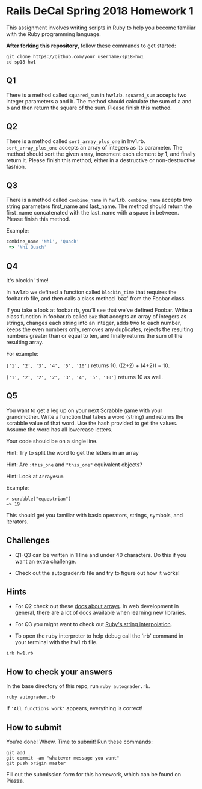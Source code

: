 # Rails DeCal Spring 2018 Homework 1
This assignment involves writing scripts in Ruby to help you become familiar with the Ruby programming language.

**After forking this repository**, follow these commands to get started:
```
git clone https://github.com/your_username/sp18-hw1
cd sp18-hw1
```

## Q1
There is a method called `squared_sum` in hw1.rb. `squared_sum` accepts two integer parameters a and b. The method should calculate the sum of a and b and then return the square of the sum. Please finish this method.

## Q2
There is a method called `sort_array_plus_one` in hw1.rb. `sort_array_plus_one` accepts an array of integers as its parameter. The method should sort the given array, increment each element by 1, and finally return it. Please finish this method, either in a destructive or non-destructive fashion.

## Q3
There is a method called `combine_name` in hw1.rb. `combine_name` accepts two string parameters first_name and last_name. The method should return the first_name concatenated with the last_name with a space in between. Please finish this method.

Example:
```ruby
combine_name 'Nhi', 'Quach'
 => 'Nhi Quach'
```

## Q4
It's blockin' time!

In hw1.rb we defined a function called `blockin_time` that requires the foobar.rb file, and then calls a class method 'baz' from the Foobar class.

If you take a look at foobar.rb, you'll see that we've defined Foobar. Write a class function in foobar.rb called `baz` that accepts an array of integers as strings, changes each string into an integer, adds two to each number, keeps the even numbers only, removes any duplicates, rejects the resulting numbers greater than or equal to ten, and finally returns the sum of the resulting array.

For example:

`['1', '2', '3', '4', '5', '10']` returns 10. ((2+2) + (4+2)) = 10.

`['1', '2', '2', '2', '3', '4', '5', '10']` returns 10 as well.

## Q5
You want to get a leg up on your next Scrabble game with your grandmother. Write a function that takes a word (string) and returns the scrabble value of that word. Use the hash provided to get the values. Assume the word has all lowercase letters.

Your code should be on a single line.

Hint: Try to split the word to get the letters in an array

Hint: Are `:this_one` and `"this_one"` equivalent objects?

Hint: Look at `Array#sum`

Example:
```
> scrabble("equestrian")
=> 19
```

This should get you familiar with basic operators, strings, symbols, and
iterators.

## Challenges
- Q1-Q3 can be written in 1 line and under 40 characters. Do this if you want an extra challenge.

- Check out the autograder.rb file and try to figure out how it works!

## Hints
- For Q2 check out these [docs about arrays](http://ruby-doc.org/core-2.2.0/Array.html). In web development in general, there are a lot of docs available when learning new libraries.

- For Q3 you might want to check out
[Ruby's string interpolation](https://en.wikipedia.org/wiki/String_interpolation#Ruby).

- To open the ruby interpreter to help debug call the 'irb' command in your terminal with the hw1.rb file.
```
irb hw1.rb
```

## How to check your answers
In the base directory of this repo, run `ruby autograder.rb`.
```
ruby autograder.rb
```

If `'All functions work'` appears, everything is correct!

## How to submit
You're done! Whew. Time to submit! Run these commands:

```
git add .
git commit -am "whatever message you want"
git push origin master
```

Fill out the submission form for this homework, which can be found on Piazza.
